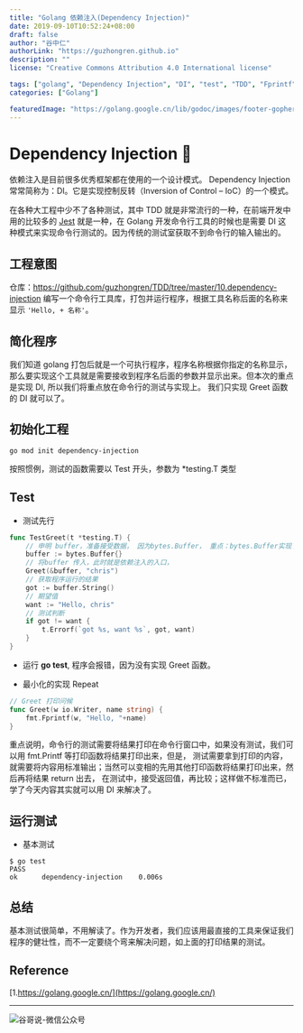```yaml
---
title: "Golang 依赖注入(Dependency Injection)"
date: 2019-09-10T10:52:24+08:00
draft: false
author: "谷中仁"
authorLink: "https://guzhongren.github.io"
description: ""
license: "Creative Commons Attribution 4.0 International license"

tags: ["golang", "Dependency Injection", "DI", "test", "TDD", "Fprintf", "io.Writer"]
categories: ["Golang"]

featuredImage: "https://golang.google.cn/lib/godoc/images/footer-gopher.jpg"
---
```


# Dependency Injection 🧪

依赖注入是目前很多优秀框架都在使用的一个设计模式。
Dependency Injection 常常简称为：DI。它是实现控制反转（Inversion of Control – IoC）的一个模式。

在各种大工程中少不了各种测试，其中 TDD 就是非常流行的一种，在前端开发中用的比较多的 [Jest](https://github.com/facebook/jest) 就是一种，在 Golang 开发命令行工具的时候也是需要 DI 这种模式来实现命令行测试的。因为传统的测试室获取不到命令行的输入输出的。

## 工程意图

仓库：<https://github.com/guzhongren/TDD/tree/master/10.dependency-injection>
编写一个命令行工具库，打包并运行程序，根据工具名称后面的名称来显示 `'Hello, + 名称'`。

## 简化程序

我们知道 golang 打包后就是一个可执行程序，程序名称根据你指定的名称显示，那么要实现这个工具就是需要接收到程序名后面的参数并显示出来。但本次的重点是实现 DI, 所以我们将重点放在命令行的测试与实现上。
我们只实现 Greet 函数的 DI 就可以了。

## 初始化工程

```shell
go mod init dependency-injection
```

按照惯例，测试的函数需要以 Test 开头，参数为 *testing.T 类型

## Test

* 测试先行

```go
func TestGreet(t *testing.T) {
	// 申明 buffer，准备接受数据， 因为bytes.Buffer， 重点：bytes.Buffer实现了 io.Writer
	buffer := bytes.Buffer{}
	// 将buffer 传入，此时就是依赖注入的入口，
	Greet(&buffer, "chris")
	// 获取程序运行的结果
	got := buffer.String()
	// 期望值
	want := "Hello, chris"
	// 测试判断
	if got != want {
		t.Errorf(`got %s, want %s`, got, want)
	}
}
```
* 运行 **go test**, 程序会报错，因为没有实现 Greet 函数。

* 最小化的实现 Repeat

```go
// Greet 打印问候
func Greet(w io.Writer, name string) {
	fmt.Fprintf(w, "Hello, "+name)
}
```
重点说明，命令行的测试需要将结果打印在命令行窗口中，如果没有测试，我们可以用 fmt.Printf 等打印函数将结果打印出来，但是，
测试需要拿到打印的内容，就需要将内容用标准输出；当然可以变相的先用其他打印函数将结果打印出来，然后再将结果 return 出去，
在测试中，接受返回值，再比较；这样做不标准而已，学了今天内容其实就可以用 DI 来解决了。


## 运行测试

* 基本测试

```shell
$ go test
PASS
ok      dependency-injection    0.006s
```

## 总结

基本测试很简单，不用解读了。作为开发者，我们应该用最直接的工具来保证我们程序的健壮性，而不一定要绕个弯来解决问题，如上面的打印结果的测试。


## Reference

[1.https://golang.google.cn/](https://golang.google.cn/)

----
![谷哥说-微信公众号](/images/wechat/扫码_搜索联合传播样式-标准色版.png)